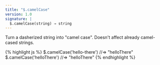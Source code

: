 ```yaml
---
title: "$.camelCase"
version: 1.0
signature: |
  $.camelCase(string) ⇒ string
---
```


Turn a dasherized string into "camel case". Doesn't affect already camel-cased
strings.

{% highlight js %}
$.camelCase('hello-there') //=> "helloThere"
$.camelCase('helloThere')  //=> "helloThere"
{% endhighlight %}
